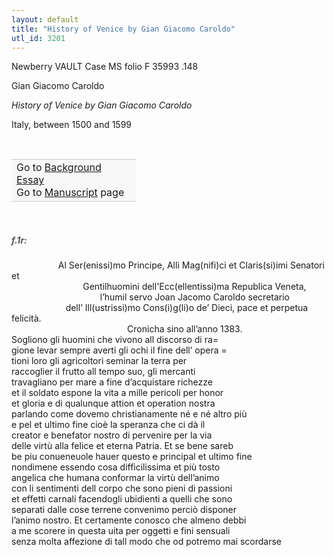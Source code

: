 ```yaml
---
layout: default
title: "History of Venice by Gian Giacomo Caroldo"
utl_id: 3201
---
```



Newberry VAULT Case MS folio F 35993 .148


Gian Giacomo Caroldo


*History of Venice by Gian Giacomo Caroldo*


Italy, between 1500 and 1599


 

<table border="0.5" cellpadding="1" cellspacing="1" style="width: 200px; background-color:#F8F8F8;"><tbody style="border-color:#ccc"><tr style="border-color:#ccc"><td>Go to <a href="{{ site.baseurl }}/essay/049" target="_blank">Background Essay</a><br />
			Go to <a href="{{ site.baseurl }}/www/record.html?id=049" target="_blank">Manuscript</a> page</td>
</tr></tbody></table>
 


<h5 style="color:#555;">f.1r:</h5>

                   Al Ser(enissi)mo Principe, Alli Mag(nifi)ci et Claris(si)imi Senatori et<br />
                             Gentilhuomini dell'Ecc(ellentissi)ma Republica Veneta,<br />
                                    l’humil servo Joan Jacomo Caroldo secretario<br />
                      dell’ Ill(ustrissi)mo Cons(i)g(li)o de’ Dieci, pace et perpetua felicità.<br />
                                               Cronicha sino all’anno 1383.<br />
Sogliono gli huomini che vivono all discorso di ra=<br />
gione levar sempre averti gli ochi il fine dell’ opera =<br />
tioni loro gli agricoltori seminar la terra per<br />
raccoglier il frutto all tempo suo, gli mercanti<br />
travagliano per mare a fine d’acquistare richezze<br />
et il soldato espone la vita a mille pericoli per honor<br />
et gloria e di qualunque attion et operation nostra<br />
parlando come dovemo christianamente né e né altro più<br />
e pel et ultimo fine cioè la speranza che ci dà il<br />
creator e benefator nostro di pervenire per la via<br />
delle virtù alla felice et eterna Patria. Et se bene sareb<br />
be piu conueneuole hauer questo <s>e</s> principal et ultimo fine<br />
nondimene essendo cosa difficilissima et più tosto<br />
angelica che humana conformar la virtù dell’animo<br />
con li sentimenti dell corpo che sono pieni di passioni<br />
et effetti carnali facendogli ubidienti a quelli che sono<br />
separati dalle cose terrene convenimo perciò disponer<br />
l’animo nostro. Et certamente conosco che almeno debbi<br />
a me scorere in questa uita per oggetti e fini sensuali<br />
senza molta affezione di tall modo che od potremo mai scordarse


